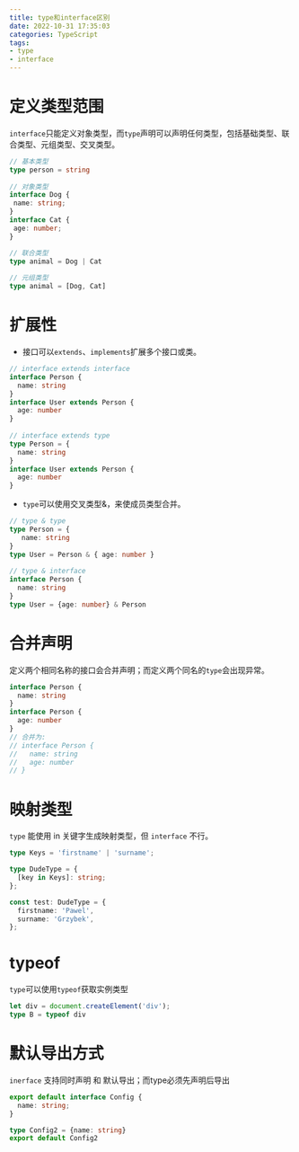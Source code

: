 ```yaml
---
title: type和interface区别
date: 2022-10-31 17:35:03
categories: TypeScript
tags:
- type
- interface
---
```


# 定义类型范围

`interface`只能定义对象类型，而`type`声明可以声明任何类型，包括基础类型、联合类型、元组类型、交叉类型。

```typescript
// 基本类型 
type person = string
 
// 对象类型
interface Dog {
 name: string;
}
interface Cat {
 age: number;
}

// 联合类型
type animal = Dog | Cat
 
// 元组类型
type animal = [Dog, Cat]
```

# 扩展性

- 接口可以`extends`、`implements`扩展多个接口或类。

```typescript
// interface extends interface
interface Person {
  name: string
}
interface User extends Person {
  age: number
}
 
// interface extends type
type Person = {
  name: string
}
interface User extends Person {
  age: number
}
```

- `type`可以使用交叉类型&，来使成员类型合并。

```typescript
// type & type
type Person = {
   name: string
}
type User = Person & { age: number }
 
// type & interface
interface Person {
  name: string
}
type User = {age: number} & Person
```

# 合并声明

定义两个相同名称的接口会合并声明；而定义两个同名的`type`会出现异常。

```typescript
interface Person { 
  name: string
}
interface Person {
  age: number
}
// 合并为:
// interface Person { 
//   name: string 
//   age: number
// }
```

# 映射类型

`type` 能使用 in 关键字生成映射类型，但 `interface` 不行。

```typescript
type Keys = 'firstname' | 'surname';

type DudeType = {
  [key in Keys]: string;
};

const test: DudeType = {
  firstname: 'Pawel',
  surname: 'Grzybek',
};
```

# typeof

`type`可以使用`typeof`获取实例类型

```typescript
let div = document.createElement('div');
type B = typeof div
```

# 默认导出方式

`inerface` 支持同时声明 和 默认导出；而type必须先声明后导出

```typescript
export default interface Config {
  name: string;
}
```

```typescript
type Config2 = {name: string}
export default Config2
```

